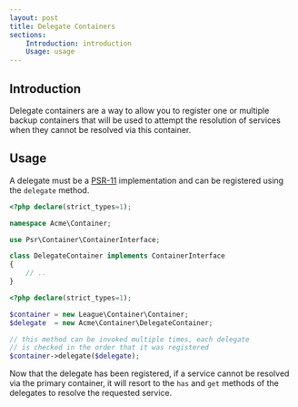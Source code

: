 ```yaml
---
layout: post
title: Delegate Containers
sections:
    Introduction: introduction
    Usage: usage
---
```

## Introduction

Delegate containers are a way to allow you to register one or multiple backup containers that will be used to attempt the resolution of services when they cannot be resolved via this container.

## Usage

A delegate must be a [PSR-11](https://github.com/php-fig/fig-standards/blob/master/accepted/PSR-11-container.md) implementation and can be registered using the `delegate` method.

~~~ php
<?php declare(strict_types=1);

namespace Acme\Container;

use Psr\Container\ContainerInterface;

class DelegateContainer implements ContainerInterface
{
    // ..
}
~~~

~~~ php
<?php declare(strict_types=1);

$container = new League\Container\Container;
$delegate  = new Acme\Container\DelegateContainer;

// this method can be invoked multiple times, each delegate
// is checked in the order that it was registered
$container->delegate($delegate);
~~~

Now that the delegate has been registered, if a service cannot be resolved via the primary container, it will resort to the `has` and `get` methods of the delegates to resolve the requested service.


